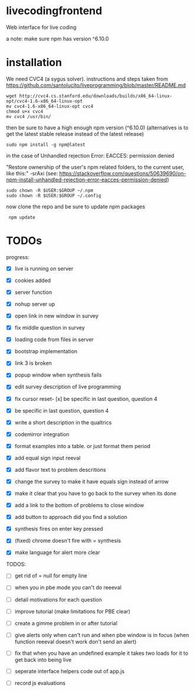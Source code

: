 # livecodingfrontend
Web interface for live coding

a note:
make sure npm has version ^6.10.0

# installation

We need CVC4 (a sygus solver). instructions and steps taken from https://github.com/santolucito/liveprogramming/blob/master/README.md

```
wget http://cvc4.cs.stanford.edu/downloads/builds/x86_64-linux-opt/cvc4-1.6-x86_64-linux-opt
mv cvc4-1.6-x86_64-linux-opt cvc4
chmod u+x cvc4
mv cvc4 /usr/bin/
```

then be sure to have a high enough npm version (^6.10.0) (alternatives is to get the latest stable release instead of the latest release)

```
sudo npm install -g npm@latest
```

in the case of Unhandled rejection Error: EACCES: permission denied


"Restore ownership of the user's npm related folders, to the current user, like this:" -srAxi (see: https://stackoverflow.com/questions/50639690/on-npm-install-unhandled-rejection-error-eacces-permission-denied)


```
sudo chown -R $USER:$GROUP ~/.npm
sudo chown -R $USER:$GROUP ~/.config
```


now clone the repo and be sure to update npm packages
```
 npm update
```

# TODOs

progress:
- [x] live is running on server
- [x] cookies added
- [x] server function
- [x] nohup server up
- [x] open link in new window in survey
- [x] fix middle question in survey
- [x] loading code from files in server
- [x] bootstrap implementation
- [x] link 3 is broken
- [x] popup window when synthesis fails
- [x] edit survey description of live programming
- [x] fix cursor reset- [x] be specific in last question, question 4
- [x] be specific in last question, question 4
- [x] write a short description in the qualtrics
- [x] codemirror integration
- [x] format examples into a table. or just format them period
- [x] add equal sign input reeval
- [x] add flavor text to problem descritions
- [x] change the survey to make it have equals sign instead of arrow
- [x] make it clear that you have to go back to the survey when its done
- [x] add a link to the bottom of problems to close window
- [x] add button to approach did you find a solution
- [x] synthesis fires on enter key pressed
- [x] (fixed) chrome doesn't fire with = synthesis
- [x] make language for alert more clear


TODOS:
- [ ] get rid of = null for empty line
- [ ] when you in pbe mode you can't do reeeval
- [ ] detail motivations for each question
- [ ] improve tutorial (make limitations for PBE clear)
- [ ] create a gimme problem in or after tutorial
- [ ] give alerts only when can't run and when pbe window is in focus (when function reeeval doesn't work don't send an alert)



- [ ] fix that when you have an undefined example it takes two loads for it to get back into being live
- [ ] seperate interface helpers code out of app.js
- [ ] record js evaluations
